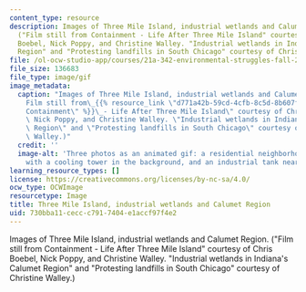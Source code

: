 ```yaml
---
content_type: resource
description: Images of Three Mile Island, industrial wetlands and Calumet Region.
  ("Film still from Containment - Life After Three Mile Island" courtesy of Chris
  Boebel, Nick Poppy, and Christine Walley. "Industrial wetlands in Indiana's Calumet
  Region" and "Protesting landfills in South Chicago" courtesy of Christine Walley.)
file: /ol-ocw-studio-app/courses/21a-342-environmental-struggles-fall-2004/730bba11ceccc7917404e1accf97f4e2_21a-342f04.gif
file_size: 136683
file_type: image/gif
image_metadata:
  caption: "Images of Three Mile Island, industrial wetlands and Calumet Region. (\"\
    Film still from\_{{% resource_link \"d771a42b-59cd-4cfb-8c5d-8b607f9030d6\" \"\
    Containment\" %}}\_- Life After Three Mile Island\" courtesy of Chris Boebel,\
    \ Nick Poppy, and Christine Walley. \"Industrial wetlands in Indiana's Calumet\
    \ Region\" and \"Protesting landfills in South Chicago\" courtesy of Christine\
    \ Walley.)"
  credit: ''
  image-alt: 'Three photos as an animated gif: a residential neighborhood, a house
    with a cooling tower in the background, and an industrial tank near a river.'
learning_resource_types: []
license: https://creativecommons.org/licenses/by-nc-sa/4.0/
ocw_type: OCWImage
resourcetype: Image
title: Three Mile Island, industrial wetlands and Calumet Region
uid: 730bba11-cecc-c791-7404-e1accf97f4e2
---
```

Images of Three Mile Island, industrial wetlands and Calumet Region. ("Film still from Containment - Life After Three Mile Island" courtesy of Chris Boebel, Nick Poppy, and Christine Walley. "Industrial wetlands in Indiana's Calumet Region" and "Protesting landfills in South Chicago" courtesy of Christine Walley.)